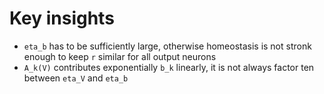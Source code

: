 # Key insights
* `eta_b` has to be sufficiently large, otherwise homeostasis is not stronk enough to keep `r` similar for all output neurons
* `A_k(V)` contributes exponentially `b_k` linearly, it is not always factor ten between `eta_V` and `eta_b`
